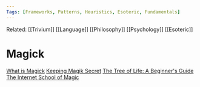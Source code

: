```yaml
---
Tags: [Frameworks, Patterns, Heuristics, Esoteric, Fundamentals]
---
```

Related: [[Trivium]] [[Language]] [[Philosophy]] [[Psychology]] [[Esoteric]]
# Magick

[What is Magick](https://www.youtube.com/watch?v=kx8HjyQV2Hc)
[Keeping Magik Secret](https://www.youtube.com/watch?v=lX5pibjc8w8)
[The Tree of Life: A Beginner's Guide](https://www.youtube.com/watch?v=BAE53Jqp5X4)
[The Internet School of Magic](http://internetschoolofmagic.com)